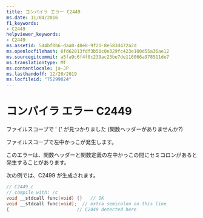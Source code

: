 ```yaml
---
title: コンパイラ エラー C2449
ms.date: 11/04/2016
f1_keywords:
- C2449
helpviewer_keywords:
- C2449
ms.assetid: 544bf0b6-daa0-40e8-9f21-8e583d472a2d
ms.openlocfilehash: 6fd62813fdf3b50c0e329fc423e100d55a36ae12
ms.sourcegitcommit: a5fa9c6f4f0c239ac23be7de116066a978511de7
ms.translationtype: MT
ms.contentlocale: ja-JP
ms.lasthandoff: 12/20/2019
ms.locfileid: "75299024"
---
```

# <a name="compiler-error-c2449"></a>コンパイラ エラー C2449

ファイルスコープで ' {' が見つかりました (関数ヘッダーがありませんか?)

ファイルスコープで左中かっこが発生します。

このエラーは、関数ヘッダーと関数定義の左中かっこの間にセミコロンがあると発生することがあります。

次の例では、C2499 が生成されます。

```c
// C2449.c
// compile with: /c
void __stdcall func(void) {}   // OK
void __stdcall func(void);  // extra semicolon on this line
{                         // C2449 detected here
```
